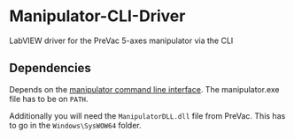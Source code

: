 # Manipulator-CLI-Driver
LabVIEW driver for the PreVac 5-axes manipulator via the CLI

## Dependencies

Depends on the <a href="https://github.com/MLackner/ManipulatorCLI">manipulator command line interface</a>.
The manipulator.exe file has to be on `PATH`.

Additionally you will need the `ManipulatorDLL.dll` file from PreVac. This has to go in the `Windows\SysWOW64` folder.
